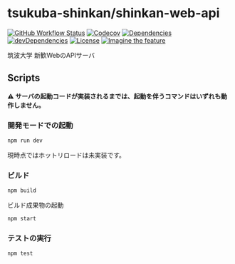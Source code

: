# tsukuba-shinkan/shinkan-web-api

[![GitHub Workflow Status](https://img.shields.io/github/workflow/status/tsukuba-shinkan/shinkan-web-api/CI?label=CI&style=flat-square)](https://github.com/tsukuba-shinkan/shinkan-web-api/actions)
[![Codecov](https://img.shields.io/codecov/c/gh/tsukuba-shinkan/shinkan-web-api?style=flat-square)](https://codecov.io/gh/tsukuba-shinkan/shinkan-web-api)
[![Dependencies](https://img.shields.io/david/tsukuba-shinkan/shinkan-web-api?style=flat-square)](https://david-dm.org/tsukuba-shinkan/shinkan-web-api)
[![devDependencies](https://img.shields.io/david/dev/tsukuba-shinkan/shinkan-web-api?style=flat-square)](https://david-dm.org/tsukuba-shinkan/shinkan-web-api?type=dev)
[![License](https://img.shields.io/github/license/tsukuba-shinkan/shinkan-web-api?style=flat-square)](/LICENSE)
[![Imagine the feature](https://img.shields.io/badge/Imagine%20the-feature-%230bf?style=flat-square)](https://github.com/topics/imagine-the-future)

筑波大学 新歓WebのAPIサーバ

## Scripts

**⚠ サーバの起動コードが実装されるまでは、起動を伴うコマンドはいずれも動作しません。**

### 開発モードでの起動

```sh
npm run dev
```

現時点ではホットリロードは未実装です。

### ビルド

```sh
npm build
```

ビルド成果物の起動

```sh
npm start
```

### テストの実行

```sh
npm test
```

